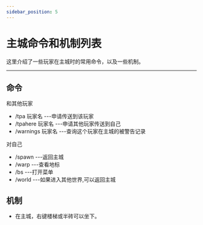 ```yaml
---
sidebar_position: 5
---
```


# 主城命令和机制列表

这里介绍了一些玩家在主城时的常用命令，以及一些机制。

***

## 命令

和其他玩家

* /tpa 玩家名 ---申请传送到该玩家
* /tpahere 玩家名 ---申请其他玩家传送到自己
* /warnings 玩家名 ---查询这个玩家在主城的被警告记录

对自己

* /spawn ---返回主城
* /warp ---查看地标
* /bs ---打开菜单
* /world ---如果进入其他世界,可以返回主城

## 机制

* 在主城，右键楼梯或半砖可以坐下。
